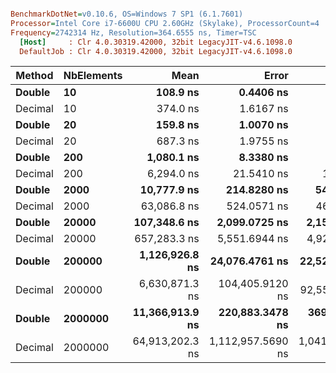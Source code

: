``` ini

BenchmarkDotNet=v0.10.6, OS=Windows 7 SP1 (6.1.7601)
Processor=Intel Core i7-6600U CPU 2.60GHz (Skylake), ProcessorCount=4
Frequency=2742314 Hz, Resolution=364.6555 ns, Timer=TSC
  [Host]     : Clr 4.0.30319.42000, 32bit LegacyJIT-v4.6.1098.0
  DefaultJob : Clr 4.0.30319.42000, 32bit LegacyJIT-v4.6.1098.0


```
 |  Method | NbElements |            Mean |             Error |            StdDev |             Min |             Max |
 |-------- |----------- |----------------:|------------------:|------------------:|----------------:|----------------:|
 |  **Double** |         **10** |        **108.9 ns** |         **0.4406 ns** |         **0.3440 ns** |        **108.2 ns** |        **109.3 ns** |
 | Decimal |         10 |        374.0 ns |         1.6167 ns |         1.2622 ns |        371.7 ns |        376.1 ns |
 |  **Double** |         **20** |        **159.8 ns** |         **1.0070 ns** |         **0.8409 ns** |        **158.6 ns** |        **161.9 ns** |
 | Decimal |         20 |        687.3 ns |         1.9755 ns |         1.5424 ns |        685.7 ns |        690.0 ns |
 |  **Double** |        **200** |      **1,080.1 ns** |         **8.3380 ns** |         **7.7994 ns** |      **1,072.0 ns** |      **1,100.3 ns** |
 | Decimal |        200 |      6,294.0 ns |        21.5410 ns |        16.8178 ns |      6,258.6 ns |      6,321.5 ns |
 |  **Double** |       **2000** |     **10,777.9 ns** |       **214.8280 ns** |       **542.8978 ns** |     **10,201.0 ns** |     **13,171.4 ns** |
 | Decimal |       2000 |     63,086.8 ns |       524.0571 ns |       464.5629 ns |     62,315.1 ns |     63,884.2 ns |
 |  **Double** |      **20000** |    **107,348.6 ns** |     **2,099.0725 ns** |     **2,155.5927 ns** |    **103,806.2 ns** |    **112,380.4 ns** |
 | Decimal |      20000 |    657,283.3 ns |     5,551.6944 ns |     4,921.4320 ns |    646,969.8 ns |    666,388.0 ns |
 |  **Double** |     **200000** |  **1,126,926.8 ns** |    **24,076.4761 ns** |    **22,521.1485 ns** |  **1,089,519.8 ns** |  **1,174,076.4 ns** |
 | Decimal |     200000 |  6,630,871.3 ns |   104,405.9120 ns |    92,553.1125 ns |  6,490,627.6 ns |  6,837,748.4 ns |
 |  **Double** |    **2000000** | **11,366,913.9 ns** |   **220,883.3478 ns** |   **369,046.4536 ns** | **10,689,044.6 ns** | **12,084,621.3 ns** |
 | Decimal |    2000000 | 64,913,202.3 ns | 1,112,957.5690 ns | 1,041,061.0993 ns | 63,578,256.1 ns | 67,442,100.6 ns |
